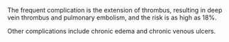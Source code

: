 The frequent complication is the extension of thrombus, resulting in deep vein thrombus and pulmonary embolism, and the risk is as high as 18%.

Other complications include chronic edema and chronic venous ulcers.